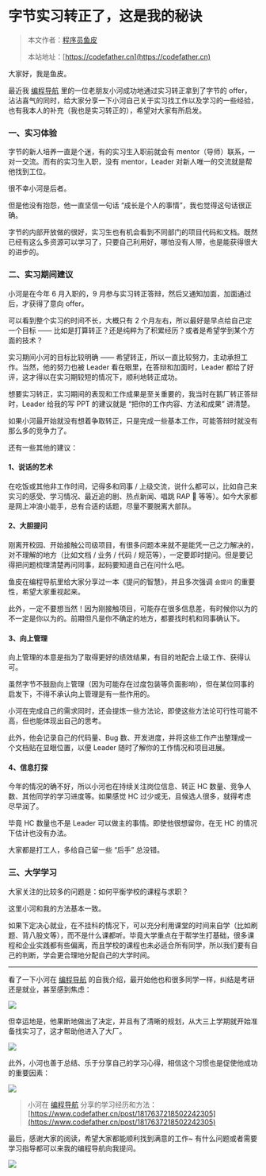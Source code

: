 # 字节实习转正了，这是我的秘诀

> 本文作者：[程序员鱼皮](https://yuyuanweb.feishu.cn/wiki/Abldw5WkjidySxkKxU2cQdAtnah)
>
> 本站地址：[https://codefather.cn](https://codefather.cn)

大家好，我是鱼皮。

最近我 [编程导航](https://mp.weixin.qq.com/s?__biz=MzI1NDczNTAwMA==&mid=2247524980&idx=2&sn=9ddcdb6c52aa096ed4c5ad0ced946a7d&chksm=e9c28583deb50c95f3c2665713a8bbc372c68332b3bfb846cf4b23af3f1cc07164832a291335&token=689599617&lang=zh_CN&scene=21#wechat_redirect) 里的一位老朋友小河成功地通过实习转正拿到了字节的 offer，沾沾喜气的同时，给大家分享一下小河自己关于实习找工作以及学习的一些经验，也有我本人的补充（我也是实习转正的），希望对大家有所启发。

### 一、实习体验

字节的新人培养一直是个迷，有的实习生入职前就会有 mentor（导师）联系，一对一交流。而有的实习生入职，没有 mentor，Leader 对新人唯一的交流就是帮他找到工位。

很不幸小河是后者。

但是他没有抱怨，他一直坚信一句话 “成长是个人的事情”，我也觉得这句话很正确。

字节的内部开放做的很好，实习生也有机会看到不同部门的项目代码和文档。既然已经有这么多资源可以学习了，只要自己利用好，哪怕没有人带，也是能获得很大的进步的。

### 二、实习期间建议

小河是在今年 6 月入职的，9 月参与实习转正答辩，然后又通知加面，加面通过后，才获得了意向 offer。

可以看到整个实习的时间不长，大概只有 2 个月左右，所以最好是早点给自己定一个目标 —— 比如是打算转正？还是纯粹为了积累经历？或者是希望学到某个方面的技术？

实习期间小河的目标比较明确 —— 希望转正，所以一直比较努力，主动承担工作。当然，他的努力也被 Leader 看在眼里，在答辩和加面时，Leader 都给了好评，这才得以在实习期较短的情况下，顺利地转正成功。

想要实习转正，实习期间的表现和工作成果是至关重要的，我当时在鹅厂转正答辩时，Leader 给我的写 PPT 的建议就是 “把你的工作内容、方法和成果” 讲清楚。

如果小河最开始就没有想着争取转正，只是完成一些基本工作，可能答辩时就没有那么多的竞争力了。

还有一些其他的建议：

#### 1、说话的艺术

在吃饭或其他非工作时间，记得多和同事 / 上级交流，说什么都可以，比如自己来实习的感受、学习情况、最近追的剧、热点新闻、唱跳 RAP 🏀 等等）。如今大家都是网上冲浪小能手，总有合适的话题，尽量不要脱离大部队。

#### 2、大胆提问

刚离开校园、开始接触公司级项目，有很多问题本来就不是能凭一己之力解决的，对不理解的地方（比如文档 / 业务 / 代码 / 规范等），一定要即时提问。但是要记得把问题梳理清楚再问同事，起码要知道自己在问什么吧。

鱼皮在编程导航里给大家分享过一本《提问的智慧》，并且多次强调 `会提问` 的重要性，希望大家重视起来。

此外，一定不要想当然！因为刚接触项目，可能存在很多信息差，有时候你以为的不一定是你以为的。前期但凡是你不确定的地方，都要找时机和同事确认下。

#### 3、向上管理

向上管理的本意是指为了取得更好的绩效结果，有目的地配合上级工作、获得认可。

虽然字节不鼓励向上管理（因为可能存在过度包装等负面影响），但在某位同事的启发下，不得不承认向上管理是有一些作用的。

小河在完成自己的需求同时，还会提炼一些方法论，即使这些方法论可行性可能不高，但也能体现出自己的思考。

此外，他会记录自己的代码量、Bug 数、开发进度，并将这些工作产出整理成一个文档贴在显眼位置，以便 Leader 随时了解你的工作情况和项目进展。

#### 4、信息打探

今年的情况的确不好，所以小河也在持续关注岗位信息、转正 HC 数量、竞争人数、其他同学的学习进度等。如果感觉 HC 过少或无，且候选人很多，就得考虑尽早润了。

毕竟 HC 数量也不是 Leader 可以做主的事情。即使他很想留你，在无 HC 的情况下估计也没有办法。

大家都是打工人，多给自己留一些 “后手” 总没错。

### 三、大学学习

大家关注的比较多的问题是：如何平衡学校的课程与求职？

这里小河和我的方法基本一致。

如果下定决心就业，在不挂科的情况下，可以充分利用课堂的时间来自学（比如刷题、背八股文等），而不是什么课都听。毕竟大学重点在于帮学生打基础，很多课程和企业实践都有些偏离，而且学校的课程也未必适合所有同学，所以我们要有自己的判断，学会更合理地分配自己的大学时间。



------


看了一下小河在 [编程导航](https://mp.weixin.qq.com/s?__biz=MzI1NDczNTAwMA==&mid=2247524980&idx=2&sn=9ddcdb6c52aa096ed4c5ad0ced946a7d&chksm=e9c28583deb50c95f3c2665713a8bbc372c68332b3bfb846cf4b23af3f1cc07164832a291335&token=689599617&lang=zh_CN&scene=21#wechat_redirect) 的自我介绍，最开始他也和很多同学一样，纠结是考研还是就业，甚至感到焦虑：

![](https://pic.yupi.icu/5563/202311070835696.png)

但幸运地是，他果断地做出了决定，并且有了清晰的规划，从大三上学期就开始准备找实习了，这才帮助他进入了大厂。

![](https://pic.yupi.icu/5563/202311070835554.png)

此外，小河也善于总结、乐于分享自己的学习心得，相信这个习惯也是促使他成功的重要因素：

![](https://pic.yupi.icu/5563/202311070835548.png)

> 小河在 [编程导航](https://mp.weixin.qq.com/s?__biz=MzI1NDczNTAwMA==&mid=2247524980&idx=2&sn=9ddcdb6c52aa096ed4c5ad0ced946a7d&chksm=e9c28583deb50c95f3c2665713a8bbc372c68332b3bfb846cf4b23af3f1cc07164832a291335&token=689599617&lang=zh_CN&scene=21#wechat_redirect) 分享的学习经历和方法：[https://www.codefather.cn/post/1817637218502242305](https://www.codefather.cn/post/1817637218502242305)

最后，感谢大家的阅读，希望大家都能顺利找到满意的工作~ 有什么问题或者需要学习指导都可以来我的编程导航向我提问。

![](https://pic.yupi.icu/5563/202311070835938.jpeg)